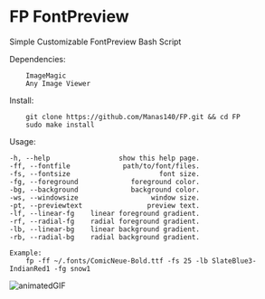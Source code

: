 # FP FontPreview

Simple Customizable FontPreview Bash Script

Dependencies:
```
    ImageMagic
    Any Image Viewer
```

Install:
```
    git clone https://github.com/Manas140/FP.git && cd FP
    sudo make install
```

Usage:
```
-h, --help                 show this help page.
-ff, --fontfile             path/to/font/files.
-fs, --fontsize                      font size.
-fg, --foreground             foreground color.
-bg, --background             background color.
-ws, --windowsize                  window size.
-pt, --previewtext                preview text.
-lf, --linear-fg    linear foreground gradient.
-rf, --radial-fg    radial foreground gradient.
-lb, --linear-bg    linear background gradient.
-rb, --radial-bg    radial background gradient.

Example:
    fp -ff ~/.fonts/ComicNeue-Bold.ttf -fs 25 -lb SlateBlue3-IndianRed1 -fg snow1
```

![animatedGIF](https://user-images.githubusercontent.com/64472354/124351195-74003b80-dbe8-11eb-8d37-b758eb74e2f8.gif)
